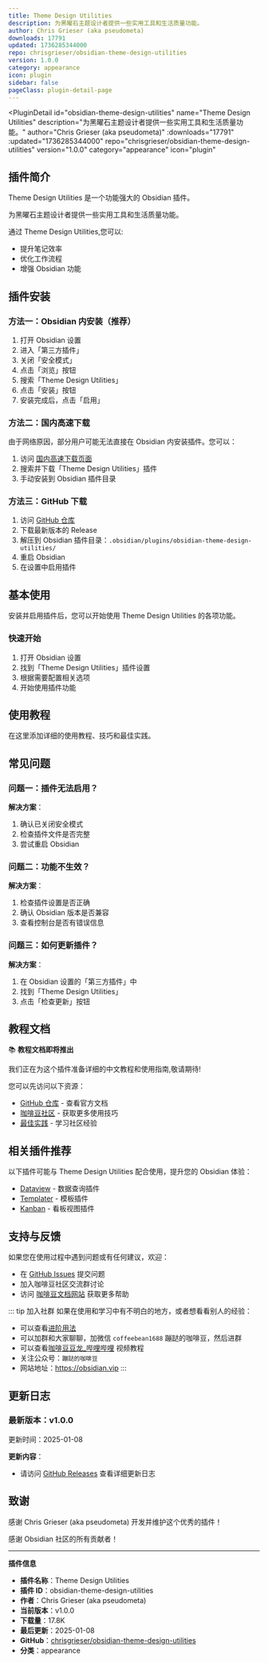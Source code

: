 ```yaml
---
title: Theme Design Utilities
description: 为黑曜石主题设计者提供一些实用工具和生活质量功能。
author: Chris Grieser (aka pseudometa)
downloads: 17791
updated: 1736285344000
repo: chrisgrieser/obsidian-theme-design-utilities
version: 1.0.0
category: appearance
icon: plugin
sidebar: false
pageClass: plugin-detail-page
---
```


<PluginDetail
  id="obsidian-theme-design-utilities"
  name="Theme Design Utilities"
  description="为黑曜石主题设计者提供一些实用工具和生活质量功能。"
  author="Chris Grieser (aka pseudometa)"
  :downloads="17791"
  :updated="1736285344000"
  repo="chrisgrieser/obsidian-theme-design-utilities"
  version="1.0.0"
  category="appearance"
  icon="plugin"
>

<!-- AUTO_GENERATED_START -->
## 插件简介

Theme Design Utilities 是一个功能强大的 Obsidian 插件。

为黑曜石主题设计者提供一些实用工具和生活质量功能。

通过 Theme Design Utilities,您可以:

- 提升笔记效率
- 优化工作流程
- 增强 Obsidian 功能

<!-- AUTO_GENERATED_END -->

<!-- AUTO_GENERATED_START -->
## 插件安装

### 方法一：Obsidian 内安装（推荐）

1. 打开 Obsidian 设置
2. 进入「第三方插件」
3. 关闭「安全模式」
4. 点击「浏览」按钮
5. 搜索「Theme Design Utilities」
6. 点击「安装」按钮
7. 安装完成后，点击「启用」

### 方法二：国内高速下载

由于网络原因，部分用户可能无法直接在 Obsidian 内安装插件。您可以：

1. 访问 [国内高速下载页面](/zh/documentation/obsidian-plugins-download.html)
2. 搜索并下载「Theme Design Utilities」插件
3. 手动安装到 Obsidian 插件目录

### 方法三：GitHub 下载

1. 访问 [GitHub 仓库](https://github.com/chrisgrieser/obsidian-theme-design-utilities)
2. 下载最新版本的 Release
3. 解压到 Obsidian 插件目录：`.obsidian/plugins/obsidian-theme-design-utilities/`
4. 重启 Obsidian
5. 在设置中启用插件

## 基本使用

安装并启用插件后，您可以开始使用 Theme Design Utilities 的各项功能。

### 快速开始

1. 打开 Obsidian 设置
2. 找到「Theme Design Utilities」插件设置
3. 根据需要配置相关选项
4. 开始使用插件功能

<!-- AUTO_GENERATED_END -->

<!-- CUSTOM_CONTENT_START:tutorial -->
## 使用教程

在这里添加详细的使用教程、技巧和最佳实践。

<!-- CUSTOM_CONTENT_END:tutorial -->

<!-- SHARED_CONTENT_START -->
## 常见问题

### 问题一：插件无法启用？

**解决方案**：
1. 确认已关闭安全模式
2. 检查插件文件是否完整
3. 尝试重启 Obsidian

### 问题二：功能不生效？

**解决方案**：
1. 检查插件设置是否正确
2. 确认 Obsidian 版本是否兼容
3. 查看控制台是否有错误信息

### 问题三：如何更新插件？

**解决方案**：
1. 在 Obsidian 设置的「第三方插件」中
2. 找到「Theme Design Utilities」
3. 点击「检查更新」按钮

## 教程文档

📚 **教程文档即将推出**

我们正在为这个插件准备详细的中文教程和使用指南,敬请期待!

您可以先访问以下资源：
- [GitHub 仓库](https://github.com/chrisgrieser/obsidian-theme-design-utilities) - 查看官方文档
- [咖啡豆社区](/zh/bases/) - 获取更多使用技巧
- [最佳实践](/zh/best-practices/) - 学习社区经验

## 相关插件推荐

以下插件可能与 Theme Design Utilities 配合使用，提升您的 Obsidian 体验：

- [Dataview](/zh/plugins/dataview.html) - 数据查询插件
- [Templater](/zh/plugins/templater-obsidian.html) - 模板插件
- [Kanban](/zh/plugins/obsidian-kanban.html) - 看板视图插件

## 支持与反馈

如果您在使用过程中遇到问题或有任何建议，欢迎：

- 在 [GitHub Issues](https://github.com/chrisgrieser/obsidian-theme-design-utilities/issues) 提交问题
- 加入咖啡豆社区交流群讨论
- 访问 [咖啡豆文档网站](https://obsidian.vip) 获取更多帮助

::: tip 加入社群
如果在使用和学习中有不明白的地方，或者想看看别人的经验：
- 可以查看[进阶用法](/zh/advanced)
- 可以加群和大家聊聊，加微信 `coffeebean1688` 蹦跶的咖啡豆，然后进群
- 可以查看[咖啡豆豆龙_哔哩哔哩](https://space.bilibili.com/618777356) 视频教程
- 关注公众号：`蹦跶的咖啡豆`
- 网站地址：https://obsidian.vip
:::
<!-- SHARED_CONTENT_END -->

<!-- AUTO_GENERATED_START -->
## 更新日志

### 最新版本：v1.0.0

更新时间：2025-01-08

**更新内容**：
- 请访问 [GitHub Releases](https://github.com/chrisgrieser/obsidian-theme-design-utilities/releases) 查看详细更新日志

## 致谢

感谢 Chris Grieser (aka pseudometa) 开发并维护这个优秀的插件！

感谢 Obsidian 社区的所有贡献者！

---

**插件信息**
- **插件名称**：Theme Design Utilities
- **插件 ID**：obsidian-theme-design-utilities
- **作者**：Chris Grieser (aka pseudometa)
- **当前版本**：v1.0.0
- **下载量**：17.8K
- **最后更新**：2025-01-08
- **GitHub**：[chrisgrieser/obsidian-theme-design-utilities](https://github.com/chrisgrieser/obsidian-theme-design-utilities)
- **分类**：appearance
<!-- AUTO_GENERATED_END -->

</PluginDetail>

